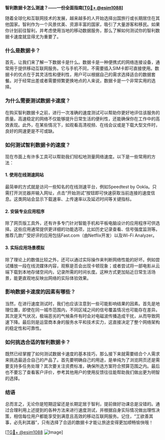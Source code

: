 **智利数据卡怎么测速？——一份全面指南[[TG💪+ @esim1088](https://t.me/s/esim1088)]**

随着全球化和互联网技术的发展，越来越多的人开始选择出国旅行或长期居住在其他国家。智利作为一个风景优美、资源丰富的国家，吸引了大量游客和移民。如果你计划前往智利，并考虑使用当地的移动数据服务，那么了解如何测试你的智利数据卡速度就显得尤为重要了。

### 什么是数据卡？

首先，让我们来了解一下数据卡是什么。数据卡是一种便携式的网络连接设备，通常用于提供移动互联网服务。它与手机不同，不需要插入SIM卡即可直接使用。数据卡的优点在于其灵活性和便利性，用户可以根据自己的需求选择适合的数据套餐。对于经常出差或者需要频繁更换地点的人来说，数据卡是一个非常实用的选择。

### 为什么需要测试数据卡速度？

在购买智利数据卡之前，进行一次准确的速度测试可以帮助你更好地评估该服务的质量。高速稳定的网络不仅能够提升日常生活的便利性，还能确保你在工作中的高效表现。此外，在某些情况下，如观看高清视频、在线会议或是下载大型文件时，良好的网速更是不可或缺。

### 如何测试智利数据卡的速度？

现在市面上有许多工具可以帮助我们轻松地测量网络速度。以下是一些常用的方法：

#### 1. 使用在线测速网站

最简单的方式就是访问一些知名的在线测速平台，例如Speedtest by Ookla。只需打开浏览器并输入网址，点击“开始测试”按钮即可快速获取当前连接的速度信息。这类网站会显示下载速率、上传速率以及延迟时间等关键指标。

#### 2. 安装专业应用程序

除了网页版工具外，还有许多专门针对智能手机和平板电脑设计的应用程序可供选择。这些应用通常提供更详细的功能选项，比如历史记录查看、信号强度监测等。推荐几款广受好评的应用包括Fast.com（由Netflix开发）以及Wi-Fi Analyzer。

#### 3. 实际应用场景模拟

除了理论上的数值比较之外，还可以通过实际操作来判断网络性能的好坏。例如尝试播放一段在线流媒体内容，观察是否会出现卡顿现象；或者尝试将一部电影从云端下载到本地存储空间内，记录所需的时间长度。这种方式更加贴近日常生活场景，能更直观地反映出网络的实际体验效果。

### 影响数据卡速度的因素有哪些？

当然，在进行速度测试时，我们也应该注意到一些可能影响结果的因素。首先是地理位置，即使在同一城市范围内，不同区域之间的信号覆盖情况也可能存在差异。其次是天气状况，极端恶劣的气候条件有时会对电磁波传播造成干扰，从而导致网速下降。最后则是运营商本身的服务水平和技术实力，这直接决定了整个网络架构的稳定性和可靠性。

### 如何挑选合适的智利数据卡？

既然已经掌握了如何测试数据卡速度的基本技巧，那么接下来就需要结合个人需求来挑选最适合自己的产品了。首先要明确自己的用途，是单纯为了浏览网页还是需要支持多任务处理？其次要关注资费标准，确保所选方案符合预算范围之内。最后也不要忘了查看客户评价，参考其他用户的使用反馈往往能帮助我们做出更为明智的选择。

### 结语

总而言之，无论你是短期逗留还是长期定居于智利，提前做好功课总是没错的。通过合理利用上述提到的各种方法来进行速度测试，并根据自身实际情况做出理性决策，相信每位用户都能享受到满意且高效的移动互联网服务。记住，“工欲善其事，必先利其器”，只有选择了合适的数据卡才能让旅途变得更加顺畅愉快哦！

[[TG💪+ @esim1088](https://t.me/s/esim1088) ![Image](https://i.postimg.cc/4NQfJmqS/Snipaste-2025-05-13-00-14-12.png)]